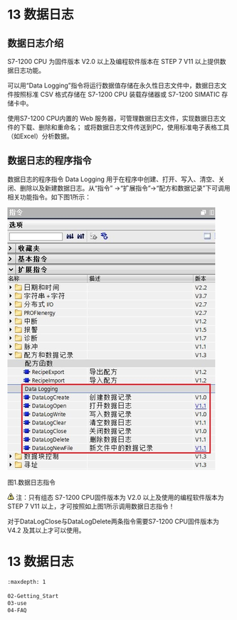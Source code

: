 # 13 数据日志

## 数据日志介绍

S7-1200 CPU 为固件版本 V2.0 以上及编程软件版本在 STEP 7 V11 以上提供数据日志功能。

可以用“Data Logging”指令将运行数据值存储在永久性日志文件中，数据日志文件按照标准 CSV 格式存储在 S7-1200 CPU 装载存储器或 S7-1200 SIMATIC 存储卡中。

使用S7-1200 CPU内置的 Web 服务器，可管理数据日志文件，实现数据日志文件的下载、删除和重命名； 或将数据日志文件传送到PC，使用标准电子表格工具（如Excel）分析数据。

## 数据日志的程序指令

数据日志的程序指令 Data Logging 用于在程序中创建、打开、写入、清空、关闭、删除以及新建数据日志。从“指令” ->“扩展指令”->“配方和数据记录”下可调用相关功能指令。如下图1所示：

![](images/1-01.JPG)

图1.数据日志指令

![](images/4.gif) 注：只有组态 S7-1200 CPU固件版本为 V2.0 以上及使用的编程软件版本为 STEP 7 V11 以上，才可按照如上图1所示调用数据日志指令！

对于DataLogClose与DataLogDelete两条指令需要S7-1200 CPU固件版本为 V4.2 及其以上才可以使用。


# 13 数据日志

```{toctree}
:maxdepth: 1

02-Getting_Start
03-use
04-FAQ

```